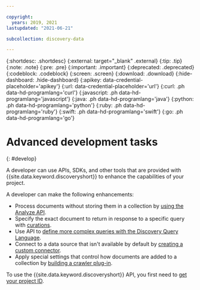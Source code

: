 ```yaml
---

copyright:
  years: 2019, 2021
lastupdated: "2021-06-21"

subcollection: discovery-data

---
```


{:shortdesc: .shortdesc}
{:external: target="_blank" .external}
{:tip: .tip}
{:note: .note}
{:pre: .pre}
{:important: .important}
{:deprecated: .deprecated}
{:codeblock: .codeblock}
{:screen: .screen}
{:download: .download}
{:hide-dashboard: .hide-dashboard}
{:apikey: data-credential-placeholder='apikey'} 
{:url: data-credential-placeholder='url'}
{:curl: .ph data-hd-programlang='curl'}
{:javascript: .ph data-hd-programlang='javascript'}
{:java: .ph data-hd-programlang='java'}
{:python: .ph data-hd-programlang='python'}
{:ruby: .ph data-hd-programlang='ruby'}
{:swift: .ph data-hd-programlang='swift'}
{:go: .ph data-hd-programlang='go'}

# Advanced development tasks
{: #develop}

A developer can use APIs, SDKs, and other tools that are provided with {{site.data.keyword.discoveryshort}} to enhance the capabilities of your project.

A developer can make the following enhancements:

- Process documents without storing them in a collection by [using the Analyze API](/docs/discovery-data?topic=discovery-data-analyzeapi).
- Specify the exact document to return in response to a specific query with [curations](/docs/discovery-data?topic=discovery-data-curations).
- Use API to [define more complex queries with the Discovery Query Language](/docs/discovery-data?topic=discovery-data-query-concepts).
- Connect to a data source that isn't available by default by [creating a custom connector](/docs/discovery-data?topic=discovery-data-build-connector).
- Apply special settings that control how documents are added to a collection by [building a crawler plug-in](/docs/discovery-data?topic=discovery-data-crawler-plugin-build).

To use the {{site.data.keyword.discoveryshort}} API, you first need to [get your project ID](/docs/discovery-data?topic=discovery-data-api-use).